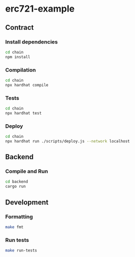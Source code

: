 # erc721-example

## Contract

### Install dependencies

```bash
cd chain
npm install
```

### Compilation

```bash
cd chain
npx hardhat compile
```

### Tests

```bash
cd chain
npx hardhat test
```

### Deploy

```bash
cd chain
npx hardhat run ./scripts/deploy.js --network localhost
```

## Backend

### Compile and Run

```bash
cd backend
cargo run
```


## Development

### Formatting

```bash
make fmt
```

### Run tests

```bash
make run-tests
```
